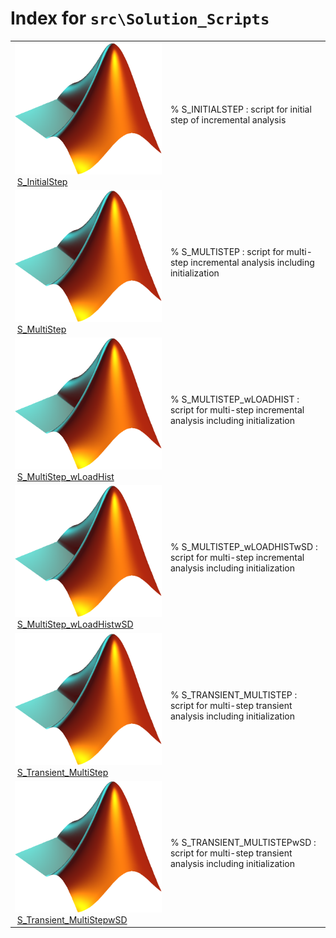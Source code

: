 <!-- <!DOCTYPE html> -->
<!-- <html lang="en"> -->
<!-- <body> -->
<!-- <a name="_top"></a>
<table width="100%"><tr><td align="left"><a href="../../index.md"><img alt="<" border="0" src="../../left.png">&nbsp;Master index</a></td>
<td align="right"><a href="index.md">Index for `src\Solution_Scripts`&nbsp;<img alt=">" border="0" src="../../right.png"></a></td></tr></table> -->

# Index for `src\Solution_Scripts`

<table>
<tr><td><img src="../../matlab_logo.png" alt="icon name" class="icon">&nbsp;<a href="S_InitialStep">S_InitialStep</a></td><td>% S_INITIALSTEP : script for initial step of incremental analysis </td></tr><tr><td><img src="../../matlab_logo.png" alt="icon name" class="icon">&nbsp;<a href="S_MultiStep">S_MultiStep</a></td><td>% S_MULTISTEP : script for multi-step incremental analysis including initialization </td></tr><tr><td><img src="../../matlab_logo.png" alt="icon name" class="icon">&nbsp;<a href="S_MultiStep_wLoadHist">S_MultiStep_wLoadHist</a></td><td>% S_MULTISTEP_wLOADHIST : script for multi-step incremental analysis including initialization </td></tr><tr><td><img src="../../matlab_logo.png" alt="icon name" class="icon">&nbsp;<a href="S_MultiStep_wLoadHistwSD">S_MultiStep_wLoadHistwSD</a></td><td>% S_MULTISTEP_wLOADHISTwSD : script for multi-step incremental analysis including initialization </td></tr><tr><td><img src="../../matlab_logo.png" alt="icon name" class="icon">&nbsp;<a href="S_Transient_MultiStep">S_Transient_MultiStep</a></td><td>% S_TRANSIENT_MULTISTEP : script for multi-step transient analysis including initialization </td></tr><tr><td><img src="../../matlab_logo.png" alt="icon name" class="icon">&nbsp;<a href="S_Transient_MultiStepwSD">S_Transient_MultiStepwSD</a></td><td>% S_TRANSIENT_MULTISTEPwSD : script for multi-step transient analysis including initialization </td></tr></table>




<!-- <hr><address>Generated on Thu 09-Jul-2020 17:34:06 by <strong><a href="http://www.artefact.tk/software/matlab/m2html/" title="Matlab Documentation in HTML">m2html</a></strong> &copy; 2005</address> -->
<!-- </body> -->
<!-- </html> -->
